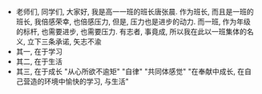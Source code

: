 - 老师们, 同学们, 大家好, 我是高一一班的班长唐张晨. 作为班长, 而且是一班的班长, 我倍感荣幸, 也倍感压力, 但是, 压力也是进步的动力. 而一班, 作为年级的标杆, 也需要进步, 也需要压力. 有志者, 事竟成, 所以我在此以一班集体的名义, 立下三条承诺, 矢志不渝
- 其一, 在于学习
- 其二, 在于生活
- 其三, 在于成长 "从心所欲不逾矩" "自律" "共同体感觉" "在奉献中成长, 在自己营造的环境中愉快的学习, 与生活"